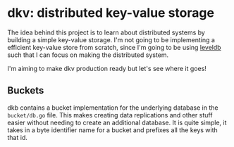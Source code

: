 # dkv: distributed key-value storage

The idea behind this project is to learn about distributed systems by building a simple key-value storage. I'm not going to be implementing a efficient key-value store from scratch, since I'm going to be using [leveldb](https://github.com/syndtr/goleveldb) such that I can focus on making the distributed system.

I'm aiming to make dkv production ready but let's see where it goes!

## Buckets

dkb contains a bucket implementation for the underlying database in the `bucket/db.go` file. This makes creating data replications and other stuff easier without needing to create an additional database. It is quite simple, it takes in a byte identifier name for a bucket and prefixes all the keys with that id.
